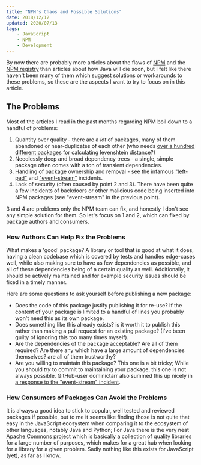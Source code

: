 ```yaml
---
title: "NPM's Chaos and Possible Solutions"
date: 2018/12/12
updated: 2020/07/13
tags:
    - JavaScript
    - NPM
    - Development
---
```


By now there are probably more articles about the flaws of [NPM](https://github.com/npm/cli) and the [NPM registry](https://www.npmjs.com/) than articles about how Java will die soon, but I felt like there haven't been many of them which suggest solutions or workarounds to these problems, so these are the aspects I want to try to focus on in this article.

<!-- more -->

## The Problems

Most of the articles I read in the past months regarding NPM boil down to a handful of problems:

1.  Quantity over quality - there are a _lot_ of packages, many of them abandoned or near-duplicates of each other (who needs [over a hundred different packages](https://www.npmjs.com/search?q=levenshtein) for calculating levenshtein distance?)
2.  Needlessly deep and broad dependency trees - a single, simple package often comes with a ton of transient dependencies.
3.  Handling of package ownership and removal - see the infamous ["left-pad"](https://github.com/stevemao/left-pad/issues/4) and ["event-stream"](https://github.com/dominictarr/event-stream/issues/116) incidents.
4.  Lack of security (often caused by point 2 and 3). There have been quite a few incidents of backdoors or other malicious code being inserted into NPM packages (see "event-stream" in the previous point).

3 and 4 are problems only the NPM team can fix, and honestly I don't see any simple solution for them. So let's focus on 1 and 2, which can fixed by package authors and consumers.

### How Authors Can Help Fix the Problems

What makes a 'good' package? A library or tool that is good at what it does, having a clean codebase which is covered by tests and handles edge-cases well, while also making sure to have as few dependencies as possible, and all of these dependencies being of a certain quality as well. Additionally, it should be actively maintained and for example security issues should be fixed in a timely manner.

Here are some questions to ask yourself before publishing a new package:

-   Does the code of this package justify publishing it for re-use? If the content of your package is limited to a handful of lines you probably won't need this as its own package.
-   Does something like this already exists? is it worth it to publish this rather than making a pull request for an existing package? (I've been guilty of ignoring this too many times myself).
-   Are the dependencies of the package acceptable? Are all of them required? Are there any which have a large amount of dependencies themselves? are all of them trustworthy?
-   Are you willing to maintain this package? This one is a bit tricky; While you should _try_ to commit to maintaining your package, this one is not always possible. GitHub-user dominictarr also summed this up nicely in [a response to the "event-stream" incident](https://gist.github.com/dominictarr/9fd9c1024c94592bc7268d36b8d83b3a).

### How Consumers of Packages Can Avoid the Problems

It is always a good idea to stick to popular, well tested and reviewed packages if possible, but to me it seems like finding those is not quite that easy in the JavaScript ecosystem when comparing it to the ecosystem of other languages, notably Java and Python; For Java there is the very neat [Apache Commons project](https://commons.apache.org/) which is basically a collection of quality libraries for a large number of purposes, which makes for a great hub when looking for a library for a given problem. Sadly nothing like this exists for JavaScript (yet), as far as I know.
